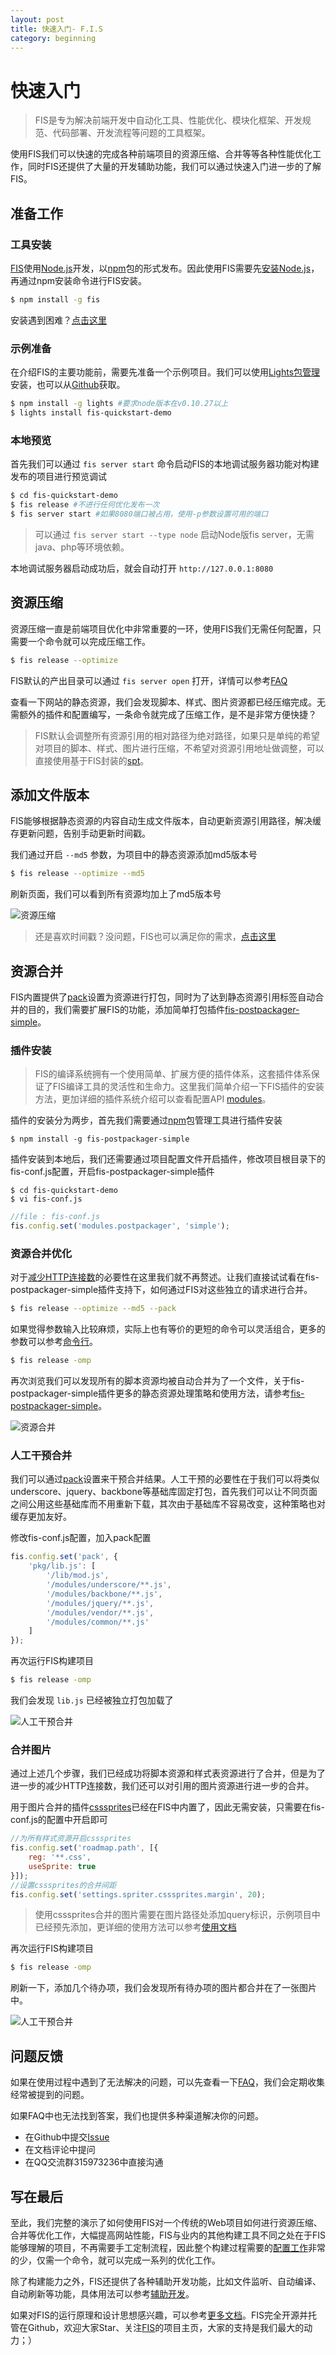 ```yaml
---
layout: post
title: 快速入门- F.I.S
category: beginning
---
```


# 快速入门

<!-- > FIS是一个专为解决前端开发中有关自动化工具、性能优化、模块化框架、开发规范、代码部署、开发流程等问题的工具框架。

> FIS与目前流行的构建工具的不同之处在于FIS更加专注于前端构建，对前端项目天生就有理解能力。通过内建功能就可以满足绝大部分前端构建需求，甚至无需进行任何配置就可以实现很多实用的功能。

> 同时FIS不仅仅是配置简单，使用方便。FIS还有完善的插件系统和扩展能力满足你各式各样的需求，更赞的是FIS还支持二次包装，你可以通过对FIS进行简单的封装来打造属于你自己的开发工具。
 -->
<!-- 使用FIS我们可以轻松的完成前端项目的性能优化工作，对应雅虎性能优化14条准则，通过资源压缩减少网站加载的文件体积，通过添加md5戳完美的解决缓存更新问题，通过资源合并尽可能减少HTTP的请求数。 -->

<!-- 让我们快速上手，一起试试看如何使用FIS轻松的完成一个传统前端项目的[资源压缩](/docs/beginning/getting-started.html#资源压缩)、[添加md5戳](/docs/beginning/getting-started.html#添加md5戳)、[资源合并](/docs/beginning/getting-started.html#资源合并)等性能优化工作。 -->

> FIS是专为解决前端开发中自动化工具、性能优化、模块化框架、开发规范、代码部署、开发流程等问题的工具框架。

使用FIS我们可以快速的完成各种前端项目的资源压缩、合并等等各种性能优化工作，同时FIS还提供了大量的开发辅助功能，我们可以通过快速入门进一步的了解FIS。

## 准备工作

### 工具安装

[FIS](https://github.com/fex-team/fis)使用[Node.js](http://nodejs.org/)开发，以[npm](http://npmjs.org/)包的形式发布。因此使用FIS需要先[安装Node.js](http://www.baidu.com/?isidx=1#wd=Node.js+%E5%AE%89%E8%A3%85)，再通过npm安装命令进行FIS安装。

```bash
$ npm install -g fis
```

安装遇到困难？[点击这里](https://github.com/fex-team/fis/issues/65)

### 示例准备

在介绍FIS的主要功能前，需要先准备一个示例项目。我们可以使用[Lights包管理](http://lightjs.duapp.com/)安装，也可以从[Github](https://github.com/hefangshi/fis-quickstart-demo)获取。

```bash
$ npm install -g lights #要求node版本在v0.10.27以上
$ lights install fis-quickstart-demo
```

### 本地预览

首先我们可以通过 ```fis server start``` 命令启动FIS的本地调试服务器功能对构建发布的项目进行预览调试

```bash
$ cd fis-quickstart-demo
$ fis release #不进行任何优化发布一次
$ fis server start #如果8080端口被占用，使用-p参数设置可用的端口
```

> 可以通过 ```fis server start --type node``` 启动Node版fis server，无需java、php等环境依赖。

本地调试服务器启动成功后，就会自动打开 ```http://127.0.0.1:8080```

<!-- 我们可以利用浏览器的开发者工具查看一下网站的静态资源统计 ```15 requests|399KB transferred``` -->

<i class="anchor" id="optimize"></i>

## 资源压缩

资源压缩一直是前端项目优化中非常重要的一环，使用FIS我们无需任何配置，只需要一个命令就可以完成压缩工作。

```bash
$ fis release --optimize
```

FIS默认的产出目录可以通过 ```fis server open``` 打开，详情可以参考[FAQ](https://github.com/fex-team/fis/issues/70)

查看一下网站的静态资源，我们会发现脚本、样式、图片资源都已经压缩完成。无需额外的插件和配置编写，一条命令就完成了压缩工作，是不是非常方便快捷？

<!-- 再次查看一下网站的静态资源统计 ```15 requests|146KB transferred``` ，可以发现静态资源已经被压缩。并且不仅仅是脚本资源与样式资源被压缩，包括所有图片资源也默认进行了无损压缩。

是不是很简单呢？FIS会默认对脚本与样式表资源以及图片进行压缩，通过安装插件还可以无缝使用[coffescript](https://github.com/fouber/fis-parser-coffee-script)、[less](https://github.com/fouber/fis-parser-less)、[sass](https://github.com/fouber/fis-parser-sass)等前端语言进行开发并对其编译结果进行压缩。
 -->

> FIS默认会调整所有资源引用的相对路径为绝对路径，如果只是单纯的希望对项目的脚本、样式、图片进行压缩，不希望对资源引用地址做调整，可以直接使用基于FIS封装的[spt](https://github.com/fouber/spt)。

<!-- > 细心的朋友可能还会发现，index.html中原本使用相对路径对资源定位，在我们的构建产出中已经全部修改为了**绝对路径**，这是因为FIS构建工具内置了[三种语言能力](/docs/more/fis-standard.html)，其中资源定位功能会将所有路径引用调整为绝对路径。

> 如果只希望对静态资源进行压缩，不希望对路径进行调整，可以通过[配置文件](https://gist.github.com/hefangshi/a7bee8a1b29f3f85f1a0)关闭标准化处理功能。但是标准化处理功能是FIS的核心特色，除非需求仅是对资源进行压缩，否则不建议关闭。
 -->

<i class="anchor" id="md5"></i>

## 添加文件版本

FIS能够根据静态资源的内容自动生成文件版本，自动更新资源引用路径，解决缓存更新问题，告别手动更新时间戳。

我们通过开启 ```--md5``` 参数，为项目中的静态资源添加md5版本号

```bash
$ fis release --optimize --md5
```

刷新页面，我们可以看到所有资源均加上了md5版本号

![资源压缩](img/quickstart/md5.png)

> 还是喜欢时间戳？没问题，FIS也可以满足你的需求，[点击这里](https://github.com/fex-team/fis/issues/73)

<i class="anchor" id="combine"></i>

## 资源合并

<!-- > 通过FIS，我们可以引入多种静态资源管理模式，比如百度内部使用的FIS-PLUS解决方案，通过Smarty插件扩展的形式收集静态资源，同时可以根据模块的线上调用统计日志智能化的进行资源合并管理。

> 关于FIS的静态资源管理思路，可以参考 [静态资源管理与模板框架](http://www.infoq.com/cn/articles/front-end-engineering-and-performance-optimization-part2/)，但是这里描述的是一种较完备的方案，需要根据后端的技术选型进行一些后端模板开发。本篇指南则是介绍一种利用FIS在构建阶段自动完成资源合并工作的方法，使用成本更加低，更加适合中小型项目。
 -->

FIS内置提供了[pack](/docs/api/fis-conf.html#pack)设置为资源进行打包，同时为了达到静态资源引用标签自动合并的目的，我们需要扩展FIS的功能，添加简单打包插件[fis-postpackager-simple](https://github.com/hefangshi/fis-postpackager-simple)。

<!-- 它的功能是收集页面中的已有的script和link标签，将这些标签引用的资源进行自动合并，并将原有的script和link标签替换为自动合并后的标签，最终达到页面级的静态资源合并能力。-->

### 插件安装

> FIS的编译系统拥有一个使用简单、扩展方便的插件体系，这套插件体系保证了FIS编译工具的灵活性和生命力。这里我们简单介绍一下FIS插件的安装方法，更加详细的插件系统介绍可以查看配置API [modules](/docs/api/fis-conf.html#modules)。

插件的安装分为两步，首先我们需要通过[npm](http://npmjs.org)包管理工具进行插件安装

```
$ npm install -g fis-postpackager-simple
```

插件安装到本地后，我们还需要通过项目配置文件开启插件，修改项目根目录下的fis-conf.js配置，开启fis-postpackager-simple插件

```
$ cd fis-quickstart-demo
$ vi fis-conf.js
```

```javascript
//file : fis-conf.js
fis.config.set('modules.postpackager', 'simple');
```

### 资源合并优化

对于[减少HTTP连接数](http://www.baidu.com/?isidx=1#wd=%E5%87%8F%E5%B0%91HTTP%E8%BF%9E%E6%8E%A5%E6%95%B0)的必要性在这里我们就不再赘述。让我们直接试试看在fis-postpackager-simple插件支持下，如何通过FIS对这些独立的请求进行合并。

```bash
$ fis release --optimize --md5 --pack
```

如果觉得参数输入比较麻烦，实际上也有等价的更短的命令可以灵活组合，更多的参数可以参考[命令行](/docs/api/cli.html)。

```bash
$ fis release -omp
```

再次浏览我们可以发现所有的脚本资源均被自动合并为了一个文件，关于fis-postpackager-simple插件更多的静态资源处理策略和使用方法，请参考[fis-postpackager-simple](https://github.com/hefangshi/fis-postpackager-simple#%E9%9D%99%E6%80%81%E8%B5%84%E6%BA%90%E5%A4%84%E7%90%86%E7%AD%96%E7%95%A5)。

![资源合并](img/quickstart/combine_2.png)

### 人工干预合并

我们可以通过[pack](/docs/api/fis-conf.html#pack)设置来干预合并结果。人工干预的必要性在于我们可以将类似underscore、jquery、backbone等基础库固定打包，首先我们可以让不同页面之间公用这些基础库而不用重新下载，其次由于基础库不容易改变，这种策略也对缓存更加友好。

修改fis-conf.js配置，加入pack配置

```javascript
fis.config.set('pack', {
    'pkg/lib.js': [
        '/lib/mod.js',
        '/modules/underscore/**.js',
        '/modules/backbone/**.js',
        '/modules/jquery/**.js',
        '/modules/vendor/**.js',
        '/modules/common/**.js'
    ]
});
```

再次运行FIS构建项目

```bash
$ fis release -omp
```

我们会发现 ```lib.js``` 已经被独立打包加载了

![人工干预合并](img/quickstart/pack_combine_2.png)

### 合并图片

通过上述几个步骤，我们已经成功将脚本资源和样式表资源进行了合并，但是为了进一步的减少HTTP连接数，我们还可以对引用的图片资源进行进一步的合并。

用于图片合并的插件[csssprites](https://github.com/fex-team/fis-spriter-csssprites)已经在FIS中内置了，因此无需安装，只需要在fis-conf.js的配置中开启即可

```javascript
//为所有样式资源开启csssprites
fis.config.set('roadmap.path', [{
    reg: '**.css',
    useSprite: true
}]);
//设置csssprites的合并间距
fis.config.set('settings.spriter.csssprites.margin', 20);
```

> 使用csssprites合并的图片需要在图片路径处添加query标识，示例项目中已经预先添加，更详细的使用方法可以参考[使用文档](https://github.com/fex-team/fis-spriter-csssprites#%E4%BD%BF%E7%94%A8)

再次运行FIS构建项目

```bash
$ fis release -omp
```

刷新一下，添加几个待办项，我们会发现所有待办项的图片都合并在了一张图片中。

![人工干预合并](img/quickstart/pic_combine_2.png)

## 问题反馈

如果在使用过程中遇到了无法解决的问题，可以先查看一下[FAQ](https://github.com/fex-team/fis/issues?labels=faq&page=1&state=open)，我们会定期收集经常被提到的问题。

如果FAQ中也无法找到答案，我们也提供多种渠道解决你的问题。

* 在Github中提交[Issue](https://github.com/fex-team/fis/issues/new)
* 在文档评论中提问
* 在QQ交流群315973236中直接沟通

## 写在最后

至此，我们完整的演示了如何使用FIS对一个传统的Web项目如何进行资源压缩、合并等优化工作，大幅提高网站性能，FIS与业内的其他构建工具不同之处在于FIS能够理解的项目，不再需要手工定制流程，因此整个构建过程需要的[配置工作](https://github.com/hefangshi/fis-quickstart-demo/blob/master/fis-conf.js)非常的少，仅需一个命令，就可以完成一系列的优化工作。

除了构建能力之外，FIS还提供了各种辅助开发功能，比如文件监听、自动编译、自动刷新等功能，具体用法可以参考[辅助开发](/docs/beginning/assist.html)。

<!--但是这样就满足还是太早了，有没有觉得就算有了资源自动合并，但是每次还要手动的添加资源引用是一件非常繁琐的事情，并且可能有一天某个资源已经不需要使用了，还需要去手工维护这段代码的引用是不是非常恼人呢？特别是如果一个脚本的功能可能被多个地方使用的话，不经过回归测试，你还敢轻易的移除它么？

实际上这些问题都可以用前端模块化来解决，通过前端模块化开发，我们可以不再担心各种资源加载问题，就像编写Node.js程序一样编写前端项目。那么除了业界流行的各种前端模块化加载库，FIS也提供了一种新的思路来解决模块化加载问题，点击[前端模块化](/docs/advance/modjs-solution.html)了解更多。
-->

如果对FIS的运行原理和设计思想感兴趣，可以参考[更多文档](/docs/dev/more.html)。FIS完全开源并托管在Github，欢迎大家Star、关注[FIS](https://github.com/fex-team/fis)的项目主页，大家的支持是我们最大的动力；）

<!--
## 功能介绍

* 超低学习成本，只须使用 ``1`` 条命令即可满足大量需求
* 可以高效的对各种静态资源进行压缩，提高页面性能
* 所有静态资源自动加 ``md5版本戳``，服务端可放心开启永久强缓存
* 内置强大的[图片合并](https://github.com/fex-team/fis-spriter-csssprites)功能，简单易用，
* 内置对html、js、css的 [三种语言能力](/docs/more/fis-standard.html) 扩展，解决绝大多数前端构建问题
* 内置本地开发调试服务器，支持完美运行 ``java``、``jsp``、``php`` 等服务端语言
* 支持文件监听，文件一旦修改，将会自动增量编译
* 支持浏览器自动刷新，可同时刷新多个终端中的页面，配合文件监听功能可实现保存即刷新
* 支持部署到远端服务器，配合文件监听，浏览器自动刷新功能，可实现保存即增量编译部署
* 可灵活扩展的插件系统，支持对构建过程和命令功能进行扩展，现已发布N多 [插件](https://npmjs.org/search?q=fis)
* 通过插件配置可以在一个项目中无缝使用 [less](https://github.com/fouber/fis-parser-less)、[coffee](https://github.com/fouber/fis-parser-coffee-script)、[markdown](https://github.com/fouber/fis-parser-marked)、[jade](https://npmjs.org/package/fis-parser-jade)等语言开发
* 可配置 [目录规范](/docs/api/fis-conf.html#roadmap)，使前端项目的开发路径与部署路径解耦
* 支持二次包装，比如 [spmx](https://github.com/fouber/spmx)、 [phiz](https://github.com/fouber/phiz/)、 [chassis](https://github.com/xspider/fis-chassis)，对fis进行包装后可内置新的插件、配置，从而打造属于你们团队的自己的开发工具
* 抹平编码差异，开发中无论是gbk、gb2312、utf8、utf8-bom等编码的文件，输出时都能统一指定为utf8无bom（默认）或者gbk文件
-->

